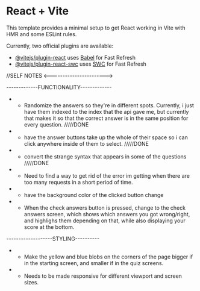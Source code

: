 # React + Vite

This template provides a minimal setup to get React working in Vite with HMR and some ESLint rules.

Currently, two official plugins are available:

- [@vitejs/plugin-react](https://github.com/vitejs/vite-plugin-react/blob/main/packages/plugin-react/README.md) uses [Babel](https://babeljs.io/) for Fast Refresh
- [@vitejs/plugin-react-swc](https://github.com/vitejs/vite-plugin-react-swc) uses [SWC](https://swc.rs/) for Fast Refresh


//SELF NOTES <----------------------->

-------------FUNCTIONALITY-------------

- - Randomize the answers so they're in different spots. Currently, i just have them indexed to the index that the api gave me, but currently that makes it so that the correct answer is in the same position for every question.
/////DONE

- - have the answer buttons take up the whole of their space so i can click anywhere inside of them to select.
/////DONE

- - convert the strange syntax that appears in some of the questions
/////DONE

- - Need to find a way to get rid of the error im getting when there are too many requests in a short period of time.

- - have the background color of the clicked button change  

- - When the check answers button is pressed, change to the check answers screen, which shows which answers you got wrong/right, and highlighs them depending on that, while also displaying your score at the bottom.


-------------------STYLING----------
- - Make the yellow and blue blobs on the corners of the page bigger if in the starting screen, and smaller if in the quiz screens.

- - Needs to be made responsive for different viewport and screen sizes.